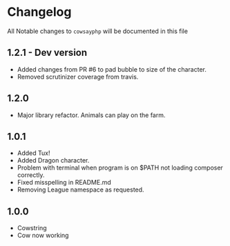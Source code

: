 # Changelog

All Notable changes to `cowsayphp` will be documented in this file

## 1.2.1 - Dev version

- Added changes from PR #6 to pad bubble to size of the character.
- Removed scrutinizer coverage from travis.

## 1.2.0

- Major library refactor. Animals can play on the farm.

## 1.0.1

- Added Tux!
- Added Dragon character.
- Problem with terminal when program is on $PATH not loading composer correctly.
- Fixed misspelling in README.md
- Removing League namespace as requested.

## 1.0.0

- Cowstring
- Cow now working
